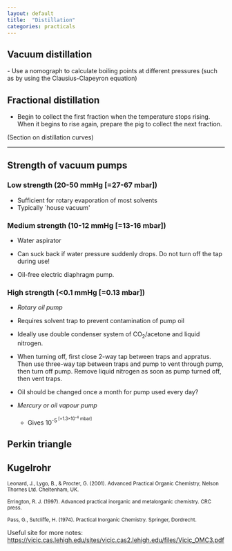 ```yaml
---
layout: default
title:  "Distillation"
categories: practicals
---
```


## Vacuum distillation

<div class="tip">
- Use a nomograph to calculate boiling points at different pressures (such as by using the Clausius-Clapeyron equation)

</div>

## Fractional distillation

- Begin to collect the first fraction when the temperature stops rising. When it begins to rise again, prepare the pig to collect the next fraction.

(Section on distillation curves)

---

## Strength of vacuum pumps

### Low strength (20-50 mmHg [=27-67 mbar])

- Sufficient for rotary evaporation of most solvents
- Typically `house vacuum'


### Medium strength (10-12 mmHg [=13-16 mbar])

- Water aspirator
- Can suck back if water pressure suddenly drops. Do not turn off the tap during use!

- Oil-free electric diaphragm pump. 

### High strength (<0.1 mmHg [=0.13 mbar])

- _Rotary oil pump_
- Requires solvent trap to prevent contamination of pump oil
- Ideally use double condenser system of CO<sub>2</sub>/acetone and liquid nitrogen. 
- When turning off, first close 2-way tap between traps and appratus. Then use three-way tap between traps and pump to vent through pump, then turn off pump. Remove liquid nitrogen as soon as pump turned off, then vent traps. 

- Oil should be changed once a month for pump used every day?

- _Mercury or oil vapour pump_
    - Gives 10<sup>-5<sup> [=1.3×10<sup>-4</sup> mbar]


## Perkin triangle


## Kugelrohr


<sup>Leonard, J., Lygo, B., & Procter, G. (2001). Advanced Practical Organic Chemistry, Nelson Thornes Ltd. Cheltenham, UK.</sup>


<sup>Errington, R. J. (1997). Advanced practical inorganic and metalorganic chemistry. CRC press.</sup>





<sup>Pass, G., Sutcliffe, H. (1974). Practical Inorganic Chemistry. Springer, Dordrecht.</sup>


Useful site for more notes: https://vicic.cas.lehigh.edu/sites/vicic.cas2.lehigh.edu/files/Vicic_OMC3.pdf